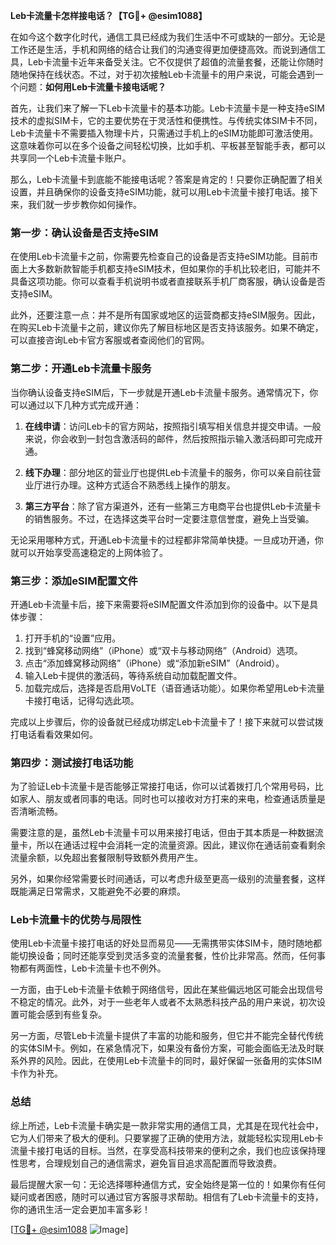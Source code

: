 **Leb卡流量卡怎样接电话？【TG💪+ @esim1088】**

在如今这个数字化时代，通信工具已经成为我们生活中不可或缺的一部分。无论是工作还是生活，手机和网络的结合让我们的沟通变得更加便捷高效。而说到通信工具，Leb卡流量卡近年来备受关注。它不仅提供了超值的流量套餐，还能让你随时随地保持在线状态。不过，对于初次接触Leb卡流量卡的用户来说，可能会遇到一个问题：**如何用Leb卡流量卡接电话呢？**

首先，让我们来了解一下Leb卡流量卡的基本功能。Leb卡流量卡是一种支持eSIM技术的虚拟SIM卡，它的主要优势在于灵活性和便携性。与传统实体SIM卡不同，Leb卡流量卡不需要插入物理卡片，只需通过手机上的eSIM功能即可激活使用。这意味着你可以在多个设备之间轻松切换，比如手机、平板甚至智能手表，都可以共享同一个Leb卡流量卡账户。

那么，Leb卡流量卡到底能不能接电话呢？答案是肯定的！只要你正确配置了相关设置，并且确保你的设备支持eSIM功能，就可以用Leb卡流量卡接打电话。接下来，我们就一步步教你如何操作。

### 第一步：确认设备是否支持eSIM

在使用Leb卡流量卡之前，你需要先检查自己的设备是否支持eSIM功能。目前市面上大多数新款智能手机都支持eSIM技术，但如果你的手机比较老旧，可能并不具备这项功能。你可以查看手机说明书或者直接联系手机厂商客服，确认设备是否支持eSIM。

此外，还要注意一点：并不是所有国家或地区的运营商都支持eSIM服务。因此，在购买Leb卡流量卡之前，建议你先了解目标地区是否支持该服务。如果不确定，可以直接咨询Leb卡官方客服或者查阅他们的官网。

### 第二步：开通Leb卡流量卡服务

当你确认设备支持eSIM后，下一步就是开通Leb卡流量卡服务。通常情况下，你可以通过以下几种方式完成开通：

1. **在线申请**：访问Leb卡的官方网站，按照指引填写相关信息并提交申请。一般来说，你会收到一封包含激活码的邮件，然后按照指示输入激活码即可完成开通。
   
2. **线下办理**：部分地区的营业厅也提供Leb卡流量卡的服务，你可以亲自前往营业厅进行办理。这种方式适合不熟悉线上操作的朋友。

3. **第三方平台**：除了官方渠道外，还有一些第三方电商平台也提供Leb卡流量卡的销售服务。不过，在选择这类平台时一定要注意信誉度，避免上当受骗。

无论采用哪种方式，开通Leb卡流量卡的过程都非常简单快捷。一旦成功开通，你就可以开始享受高速稳定的上网体验了。

### 第三步：添加eSIM配置文件

开通Leb卡流量卡后，接下来需要将eSIM配置文件添加到你的设备中。以下是具体步骤：

1. 打开手机的“设置”应用。
2. 找到“蜂窝移动网络”（iPhone）或“双卡与移动网络”（Android）选项。
3. 点击“添加蜂窝移动网络”（iPhone）或“添加新eSIM”（Android）。
4. 输入Leb卡提供的激活码，等待系统自动加载配置文件。
5. 加载完成后，选择是否启用VoLTE（语音通话功能）。如果你希望用Leb卡流量卡接打电话，记得勾选此项。

完成以上步骤后，你的设备就已经成功绑定Leb卡流量卡了！接下来就可以尝试拨打电话看看效果如何。

### 第四步：测试接打电话功能

为了验证Leb卡流量卡是否能够正常接打电话，你可以试着拨打几个常用号码，比如家人、朋友或者同事的电话。同时也可以接收对方打来的来电，检查通话质量是否清晰流畅。

需要注意的是，虽然Leb卡流量卡可以用来接打电话，但由于其本质是一种数据流量卡，所以在通话过程中会消耗一定的流量资源。因此，建议你在通话前查看剩余流量余额，以免超出套餐限制导致额外费用产生。

另外，如果你经常需要长时间通话，可以考虑升级至更高一级别的流量套餐，这样既能满足日常需求，又能避免不必要的麻烦。

### Leb卡流量卡的优势与局限性

使用Leb卡流量卡接打电话的好处显而易见——无需携带实体SIM卡，随时随地都能切换设备；同时还能享受到灵活多变的流量套餐，性价比非常高。然而，任何事物都有两面性，Leb卡流量卡也不例外。

一方面，由于Leb卡流量卡依赖于网络信号，因此在某些偏远地区可能会出现信号不稳定的情况。此外，对于一些老年人或者不太熟悉科技产品的用户来说，初次设置可能会感到有些复杂。

另一方面，尽管Leb卡流量卡提供了丰富的功能和服务，但它并不能完全替代传统的实体SIM卡。例如，在紧急情况下，如果没有备份方案，可能会面临无法及时联系外界的风险。因此，在使用Leb卡流量卡的同时，最好保留一张备用的实体SIM卡作为补充。

### 总结

综上所述，Leb卡流量卡确实是一款非常实用的通信工具，尤其是在现代社会中，它为人们带来了极大的便利。只要掌握了正确的使用方法，就能轻松实现用Leb卡流量卡接打电话的目标。当然，在享受高科技带来的便利之余，我们也应该保持理性思考，合理规划自己的通信需求，避免盲目追求高配置而导致浪费。

最后提醒大家一句：无论选择哪种通信方式，安全始终是第一位的！如果你有任何疑问或者困惑，随时可以通过官方客服寻求帮助。相信有了Leb卡流量卡的支持，你的通讯生活一定会更加丰富多彩！

[[TG💪+ @esim1088](https://t.me/s/esim1088) ![Image](https://i.postimg.cc/4NQfJmqS/Snipaste-2025-05-13-00-14-12.png)]